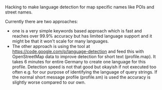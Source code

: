 Hacking to make language detection for map specific names like POIs and street names.

Currently there are two approaches:

 * one is a very simple keywords based approach which is fast and reaches over
   99.9% accuracy but has limited language support and it might be that it won't scale for many languages.
 * The other approach is using the tool at
   https://code.google.com/p/language-detection and feed this with OpenStreetMap
   data to improve detection for short text (profile.map). It takes 6 minutes for entire Germany to create one language for this profile.
   Detection speed is not that good
   but okayish if not executed too often e.g. for our purpose of identifying
   the language of query strings. If the normal short message profile (profile.sm) is used the
   accuracy is slightly worse compared to our own.